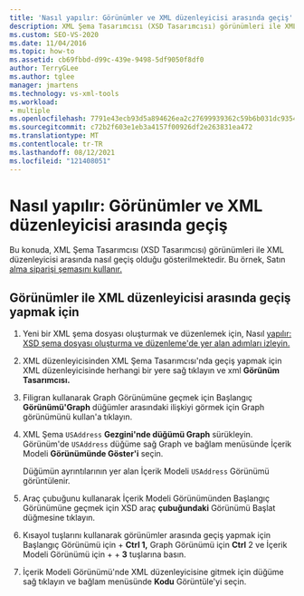 ```yaml
---
title: 'Nasıl yapılır: Görünümler ve XML düzenleyicisi arasında geçiş'
description: XML Şema Tasarımcısı (XSD Tasarımcısı) görünümleri ile XML düzenleyicisi arasında geçiş yapmayı öğrenin.
ms.custom: SEO-VS-2020
ms.date: 11/04/2016
ms.topic: how-to
ms.assetid: cb69fbbd-d99c-439e-9498-5df9050f8df0
author: TerryGLee
ms.author: tglee
manager: jmartens
ms.technology: vs-xml-tools
ms.workload:
- multiple
ms.openlocfilehash: 7791e43ecb93d5a894626ea2c27699939362c59b6b031dc93548812d338bdb0e
ms.sourcegitcommit: c72b2f603e1eb3a4157f00926df2e263831ea472
ms.translationtype: MT
ms.contentlocale: tr-TR
ms.lasthandoff: 08/12/2021
ms.locfileid: "121408051"
---
```

# <a name="how-to-switch-between-views-and-the-xml-editor"></a>Nasıl yapılır: Görünümler ve XML düzenleyicisi arasında geçiş

Bu konuda, XML Şema Tasarımcısı (XSD Tasarımcısı) görünümleri ile XML düzenleyicisi arasında nasıl geçiş olduğu gösterilmektedir. Bu örnek, Satın [alma siparişi şemasını kullanır.](../xml-tools/sample-xsd-file-simple-schema.md)

## <a name="to-switch-between-the-views-and-the-xml-editor"></a>Görünümler ile XML düzenleyicisi arasında geçiş yapmak için

1. Yeni bir XML şema dosyası oluşturmak ve düzenlemek için, Nasıl [yapılır: XSD şema dosyası oluşturma ve düzenleme'de yer alan adımları izleyin.](../xml-tools/how-to-create-and-edit-an-xsd-schema-file.md)

2. XML düzenleyicisinden XML Şema Tasarımcısı'nda geçiş yapmak için XML düzenleyicisinde herhangi bir yere sağ tıklayın ve xml **Görünüm Tasarımcısı.**

3. Filigran kullanarak Graph Görünümüne geçmek için Başlangıç **Görünümü'Graph** düğümler arasındaki ilişkiyi görmek için Graph görünümünü kullan'a tıklayın.

4. XML Şema `USAddress` **Gezgini'nde düğümü Graph** sürükleyin. Görünüm'de `USAddress` düğüme sağ Graph ve bağlam menüsünde İçerik Modeli **Görünümünde Göster'i** seçin.

     Düğümün ayrıntılarının yer alan İçerik Modeli `USAddress` Görünümü görüntülenir.

5. Araç çubuğunu kullanarak İçerik Modeli Görünümünden Başlangıç Görünümüne geçmek için XSD araç **çubuğundaki** Görünümü Başlat düğmesine tıklayın.

6. Kısayol tuşlarını kullanarak görünümler arasında geçiş yapmak için Başlangıç Görünümü için + **Ctrl 1,** Graph Görünümü için **Ctrl** 2 ve İçerik Modeli Görünümü için +   + **3** tuşlarına basın.

7. İçerik Modeli Görünümü'nde XML düzenleyicisine gitmek için düğüme sağ tıklayın ve bağlam menüsünde **Kodu** Görüntüle'yi seçin.
